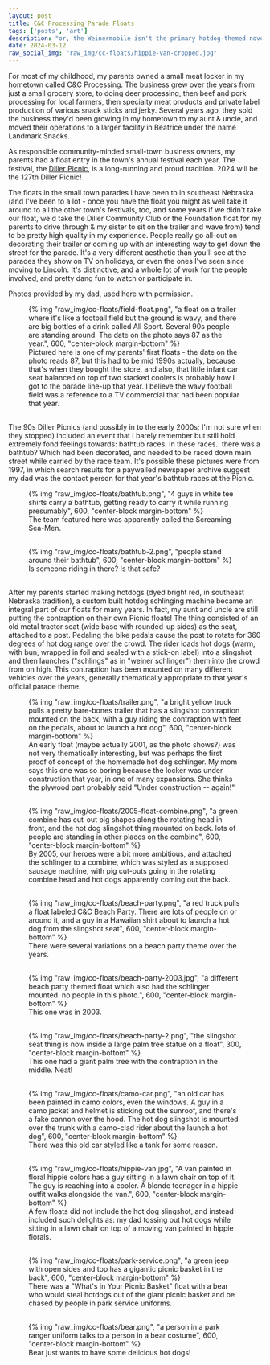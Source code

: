 ```yaml
---
layout: post
title: C&C Processing Parade Floats
tags: ['posts', 'art']
description: "or, the Weinermobile isn't the primary hotdog-themed novelty vehicle in my life"
date: 2024-03-12
raw_social_img: "raw_img/cc-floats/hippie-van-cropped.jpg"
---
```

<style>
 figure {
  margin-bottom: 30px;
 }

 figcaption {
  max-width: unset;
 }
</style>

For most of my childhood, my parents owned a small meat locker in my hometown called C&C Processing. The business grew over the years from just a small grocery store, to doing deer processing, then beef and pork processing for local farmers, then specialty meat products and private label production of various snack sticks and jerky. Several years ago, they sold the business they'd been growing in my hometown to my aunt & uncle, and moved their operations to a larger facility in Beatrice under the name Landmark Snacks. 

As responsible community-minded small-town business owners, my parents had a float entry in the town's annual festival each year. The festival, the [Diller Picnic](https://www.dillerpicnic.net/), is a long-running and proud tradition. 2024 will be the 127th Diller Picnic! 

The floats in the small town parades I have been to in southeast Nebraska (and I've been to a lot - once you have the float you might as well take it around to all the other town's festivals, too, and some years if we didn't take our float, we'd take the Diller Community Club or the Foundation float for my parents to drive through & my sister to sit on the trailer and wave from) tend to be pretty high quality in my experience. People really go all-out on decorating their trailer or coming up with an interesting way to get down the street for the parade. It's a very different aesthetic than you'll see at the parades they show on TV on holidays, or even the ones I've seen since moving to Lincoln. It's distinctive, and a whole lot of work for the people involved, and pretty dang fun to watch or participate in.

Photos provided by my dad, used here with permission.

<figure>
  {% img "raw_img/cc-floats/field-float.png", "a float on a trailer where it's like a football field but the ground is wavy, and there are big bottles of a drink called All Sport. Several 90s people are standing around. The date on the photo says 87 as the year.", 600, "center-block margin-bottom" %}
  <figcaption>Pictured here is one of my parents' first floats - the date on the photo reads 87, but this had to be mid 1990s actually, because that's when they bought the store, and also, that little infant car seat balanced on top of two stacked coolers is probably how I got to the parade line-up that year. I believe the wavy football field was a reference to a TV commercial that had been popular that year.</figcaption>
</figure>

The 90s Diller Picnics (and possibly in to the early 2000s; I'm not sure when they stopped) included an event that I barely remember but still hold extremely fond feelings towards: bathtub races. In these races.. there was a bathtub? Which had been decorated, and needed to be raced down main street while carried by the race team. It's possible these pictures were from 1997, in which search results for a paywalled newspaper archive suggest my dad was the contact person for that year's bathtub races at the Picnic.

<figure>
  {% img "raw_img/cc-floats/bathtub.png", "4 guys in white tee shirts carry a bathtub, getting ready to carry it while running presumably", 600, "center-block margin-bottom" %}
  <figcaption>The team featured here was apparently called the Screaming Sea-Men.</figcaption>
</figure>

<figure>
  {% img "raw_img/cc-floats/bathtub-2.png", "people stand around their bathtub", 600, "center-block margin-bottom" %}
  <figcaption>Is someone riding in there? Is that safe?</figcaption>
</figure>

After my parents started making hotdogs (dyed bright red, in southeast Nebraska tradition), a custom built hotdog schlinging machine became an integral part of our floats for many years. In fact, my aunt and uncle are still putting the contraption on their own Picnic floats! The thing consisted of an old metal tractor seat (wide base with rounded-up sides) as the seat, attached to a post. Pedaling the bike pedals cause the post to rotate for 360 degrees of hot dog range over the crowd. The rider loads hot dogs (warm, with bun, wrapped in foil and sealed with a stick-on label) into a slingshot and then launches ("schlings" as in "weiner schlinger") them into the crowd from on high. This contraption has been mounted on many different vehicles over the years, generally thematically appropriate to that year's official parade theme. 


<figure>
  {% img "raw_img/cc-floats/trailer.png", "a bright yellow truck pulls a pretty bare-bones trailer that has a slingshot contraption mounted on the back, with a guy riding the contraption with feet on the pedals, about to launch a hot dog", 600, "center-block margin-bottom" %}
  <figcaption>An early float (maybe actually 2001, as the photo shows?) was not very thematically interesting, but was perhaps the first proof of concept of the homemade hot dog schlinger. My mom says this one was so boring because the locker was under construction that year, in one of many expansions. She thinks the plywood part probably said "Under construction -- again!"</figcaption>
</figure>

<figure>
  {% img "raw_img/cc-floats/2005-float-combine.png", "a green combine has cut-out pig shapes along the rotating head in front, and the hot dog slingshot thing mounted on back. lots of people are standing in other places on the combine", 600, "center-block margin-bottom" %}
  <figcaption>By 2005, our heroes were a bit more ambitious, and attached the schlinger to a combine, which was styled as a supposed sausage machine, with pig cut-outs going in the rotating combine head and hot dogs apparently coming out the back.</figcaption>
</figure>

<figure>
  {% img "raw_img/cc-floats/beach-party.png", "a red truck pulls a float labeled C&C Beach Party. There are lots of people on or around it, and a guy in a Hawaiian shirt about to launch a hot dog from the slingshot seat", 600, "center-block margin-bottom" %}
  <figcaption>There were several variations on a beach party theme over the years.</figcaption>
</figure>

<figure>
  {% img "raw_img/cc-floats/beach-party-2003.jpg", "a different beach party themed float which also had the schlinger mounted. no people in this photo.", 600, "center-block margin-bottom" %}
  <figcaption>This one was in 2003.</figcaption>
</figure>

<figure>
  {% img "raw_img/cc-floats/beach-party-2.png", "the slingshot seat thing is now inside a large palm tree statue on a float", 300, "center-block margin-bottom" %}
  <figcaption>This one had a giant palm tree with the contraption in the middle. Neat!</figcaption>
</figure>

<figure>
  {% img "raw_img/cc-floats/camo-car.png", "an old car has been painted in camo colors, even the windows. A guy in a camo jacket and helmet is sticking out the sunroof, and there's a fake cannon over the hood. The hot dog slingshot is mounted over the trunk with a camo-clad rider about the launch a hot dog", 600, "center-block margin-bottom" %}
  <figcaption>There was this old car styled like a tank for some reason.</figcaption>
</figure>

<figure>
 {% img "raw_img/cc-floats/hippie-van.jpg", "A van painted in floral hippie colors has a guy sitting in a lawn chair on top of it. The guy is reaching into a cooler. A blonde teenager in a hippie outfit walks alongside the van.", 600, "center-block margin-bottom" %}
 <figcaption>A few floats did not include the hot dog slingshot, and instead included such delights as: my dad tossing out hot dogs while sitting in a lawn chair on top of a moving van painted in hippie florals.</figcaption>
</figure>

<figure>
  {% img "raw_img/cc-floats/park-service.png", "a green jeep with open sides and top has a gigantic picnic basket in the back", 600, "center-block margin-bottom" %}
  <figcaption>There was a "What's in Your Picnic Basket" float with a bear who would steal hotdogs out of the giant picnic basket and be chased by people in park service uniforms.</figcaption>
</figure>

<figure>
  {% img "raw_img/cc-floats/bear.png", "a person in a park ranger uniform talks to a person in a bear costume", 600, "center-block margin-bottom" %}
  <figcaption>Bear just wants to have some delicious hot dogs!</figcaption>
</figure>
